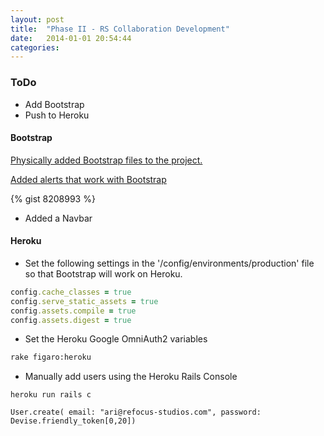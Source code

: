 ```yaml
---
layout: post
title:  "Phase II - RS Collaboration Development"
date:   2014-01-01 20:54:44
categories: 
---
```


### ToDo

- Add Bootstrap
- Push to Heroku

#### Bootstrap

[Physically added Bootstrap files to the project.](http://getbootstrap.com/)


[Added alerts that work with Bootstrap](https://gist.github.com/ariperez83/8208993)

{% gist 8208993 %}
 
* Added a Navbar

#### Heroku

* Set the following settings in the '/config/environments/production' file so that Bootstrap will work on Heroku.

```ruby
config.cache_classes = true
config.serve_static_assets = true
config.assets.compile = true
config.assets.digest = true
```

* Set the Heroku Google OmniAuth2 variables

```bash
rake figaro:heroku
```
* Manually add users using the Heroku Rails Console

```
heroku run rails c
```

```
User.create( email: "ari@refocus-studios.com", password: Devise.friendly_token[0,20])
```

